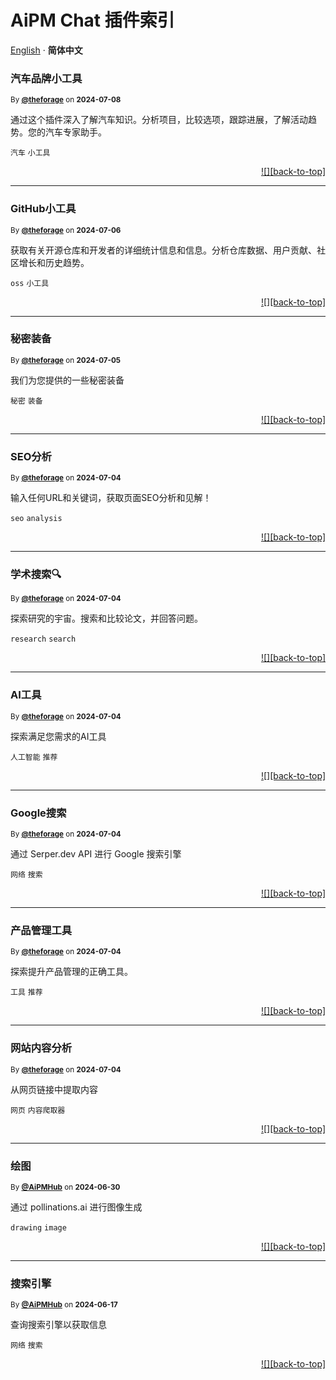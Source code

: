 <h1>AiPM Chat 插件索引</h1>

[English](./README.md) · **简体中文**<!-- AWESOME PLUGINS --> 

### 汽车品牌小工具

<sup>By **[@theforage](https://www.theforage.cn)** on **2024-07-08**</sup>

通过这个插件深入了解汽车知识。分析项目，比较选项，跟踪进展，了解活动趋势。您的汽车专家助手。

`汽车` `小工具`

<div align="right">

[![][back-to-top]](#readme-top)

</div>

---

### GitHub小工具

<sup>By **[@theforage](https://www.theforage.cn)** on **2024-07-06**</sup>

获取有关开源仓库和开发者的详细统计信息和信息。分析仓库数据、用户贡献、社区增长和历史趋势。

`oss` `小工具`

<div align="right">

[![][back-to-top]](#readme-top)

</div>

---

### 秘密装备

<sup>By **[@theforage](https://www.theforage.cn)** on **2024-07-05**</sup>

我们为您提供的一些秘密装备

`秘密` `装备`

<div align="right">

[![][back-to-top]](#readme-top)

</div>

---

### SEO分析

<sup>By **[@theforage](https://www.theforage.cn)** on **2024-07-04**</sup>

输入任何URL和关键词，获取页面SEO分析和见解！

`seo` `analysis`

<div align="right">

[![][back-to-top]](#readme-top)

</div>

---

### 学术搜索🔍

<sup>By **[@theforage](https://www.theforage.cn)** on **2024-07-04**</sup>

探索研究的宇宙。搜索和比较论文，并回答问题。

`research` `search`

<div align="right">

[![][back-to-top]](#readme-top)

</div>

---

### AI工具

<sup>By **[@theforage](https://www.theforage.cn)** on **2024-07-04**</sup>

探索满足您需求的AI工具

`人工智能` `推荐`

<div align="right">

[![][back-to-top]](#readme-top)

</div>

---

### Google搜索

<sup>By **[@theforage](https://www.theforage.cn)** on **2024-07-04**</sup>

通过 Serper.dev API 进行 Google 搜索引擎

`网络` `搜索`

<div align="right">

[![][back-to-top]](#readme-top)

</div>

---

### 产品管理工具

<sup>By **[@theforage](https://www.theforage.cn)** on **2024-07-04**</sup>

探索提升产品管理的正确工具。

`工具` `推荐`

<div align="right">

[![][back-to-top]](#readme-top)

</div>

---

### 网站内容分析

<sup>By **[@theforage](https://www.theforage.cn)** on **2024-07-04**</sup>

从网页链接中提取内容

`网页` `内容爬取器`

<div align="right">

[![][back-to-top]](#readme-top)

</div>

---

### 绘图

<sup>By **[@AiPMHub](https://github.com/aipmhub/chat-plugin-drawing)** on **2024-06-30**</sup>

通过 pollinations.ai 进行图像生成

`drawing` `image`

<div align="right">

[![][back-to-top]](#readme-top)

</div>

---

### 搜索引擎

<sup>By **[@AiPMHub](https://github.com/aipmhub/chat-plugin-search-engine)** on **2024-06-17**</sup>

查询搜索引擎以获取信息

`网络` `搜索`

<div align="right">

[![][back-to-top]](#readme-top)

</div>

 